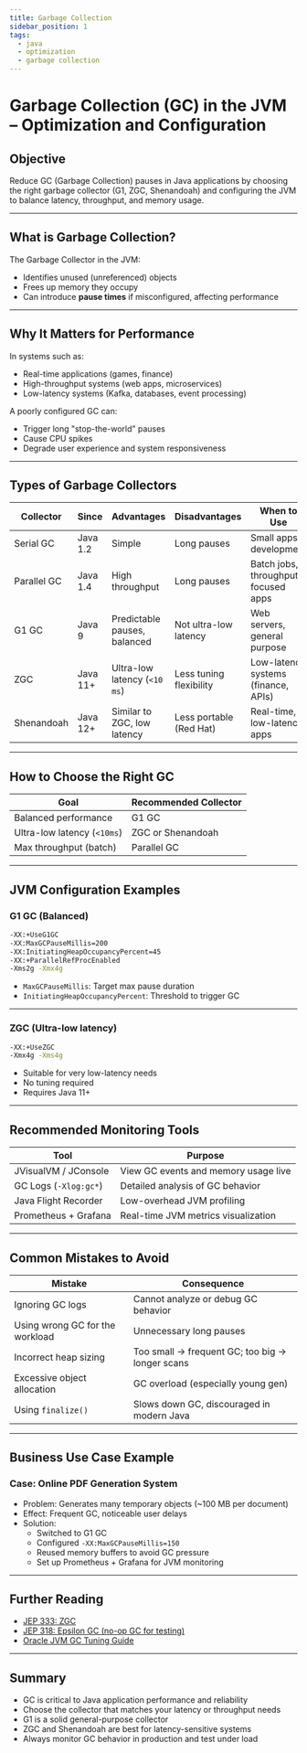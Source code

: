 ```yaml
---
title: Garbage Collection
sidebar_position: 1
tags:
  - java
  - optimization
  - garbage collection
---
```


# Garbage Collection (GC) in the JVM – Optimization and Configuration

## Objective

Reduce GC (Garbage Collection) pauses in Java applications by choosing the right garbage collector (G1, ZGC, Shenandoah) and configuring the JVM to balance latency, throughput, and memory usage.

---

## What is Garbage Collection?

The Garbage Collector in the JVM:
- Identifies unused (unreferenced) objects
- Frees up memory they occupy
- Can introduce **pause times** if misconfigured, affecting performance

---

## Why It Matters for Performance

In systems such as:
- Real-time applications (games, finance)
- High-throughput systems (web apps, microservices)
- Low-latency systems (Kafka, databases, event processing)

A poorly configured GC can:
- Trigger long "stop-the-world" pauses
- Cause CPU spikes
- Degrade user experience and system responsiveness

---

## Types of Garbage Collectors

| Collector     | Since   | Advantages                          | Disadvantages               | When to Use                         |
|---------------|---------|-------------------------------------|-----------------------------|-------------------------------------|
| Serial GC     | Java 1.2| Simple                              | Long pauses                 | Small apps, development             |
| Parallel GC   | Java 1.4| High throughput                     | Long pauses                 | Batch jobs, throughput-focused apps |
| G1 GC         | Java 9  | Predictable pauses, balanced        | Not ultra-low latency       | Web servers, general purpose        |
| ZGC           | Java 11+| Ultra-low latency (`<10 ms`)          | Less tuning flexibility     | Low-latency systems (finance, APIs) |
| Shenandoah    | Java 12+| Similar to ZGC, low latency         | Less portable (Red Hat)     | Real-time, low-latency apps         |

---

## How to Choose the Right GC

| Goal                     | Recommended Collector |
|--------------------------|------------------------|
| Balanced performance     | G1 GC                  |
| Ultra-low latency (`<10ms`)| ZGC or Shenandoah      |
| Max throughput (batch)   | Parallel GC            |

---

## JVM Configuration Examples

### G1 GC (Balanced)

```bash
-XX:+UseG1GC
-XX:MaxGCPauseMillis=200
-XX:InitiatingHeapOccupancyPercent=45
-XX:+ParallelRefProcEnabled
-Xms2g -Xmx4g
```

- `MaxGCPauseMillis`: Target max pause duration
- `InitiatingHeapOccupancyPercent`: Threshold to trigger GC

---

### ZGC (Ultra-low latency)

```bash
-XX:+UseZGC
-Xmx4g -Xms4g
```

- Suitable for very low-latency needs
- No tuning required
- Requires Java 11+

---

## Recommended Monitoring Tools

| Tool                  | Purpose                                   |
|-----------------------|-------------------------------------------|
| JVisualVM / JConsole  | View GC events and memory usage live      |
| GC Logs (`-Xlog:gc*`) | Detailed analysis of GC behavior          |
| Java Flight Recorder  | Low-overhead JVM profiling                |
| Prometheus + Grafana  | Real-time JVM metrics visualization       |

---

## Common Mistakes to Avoid

| Mistake                          | Consequence                         |
|----------------------------------|-------------------------------------|
| Ignoring GC logs                 | Cannot analyze or debug GC behavior |
| Using wrong GC for the workload  | Unnecessary long pauses             |
| Incorrect heap sizing            | Too small → frequent GC; too big → longer scans |
| Excessive object allocation      | GC overload (especially young gen)  |
| Using `finalize()`               | Slows down GC, discouraged in modern Java |

---

## Business Use Case Example

### Case: Online PDF Generation System

- Problem: Generates many temporary objects (~100 MB per document)
- Effect: Frequent GC, noticeable user delays
- Solution:
  - Switched to G1 GC
  - Configured `-XX:MaxGCPauseMillis=150`
  - Reused memory buffers to avoid GC pressure
  - Set up Prometheus + Grafana for JVM monitoring

---

## Further Reading

- [JEP 333: ZGC](https://openjdk.org/jeps/333)
- [JEP 318: Epsilon GC (no-op GC for testing)](https://openjdk.org/jeps/318)
- [Oracle JVM GC Tuning Guide](https://docs.oracle.com/javase/8/docs/technotes/guides/vm/gctuning/index.html)

---

## Summary

- GC is critical to Java application performance and reliability
- Choose the collector that matches your latency or throughput needs
- G1 is a solid general-purpose collector
- ZGC and Shenandoah are best for latency-sensitive systems
- Always monitor GC behavior in production and test under load
